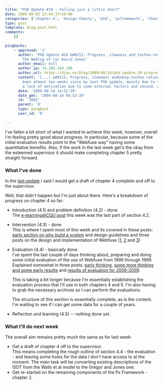 ```yaml
---
title: "PhD Update #19 - Falling just a little short"
date: 2009-08-02 13:44:37+10:00
categories: ['chapter-4', 'design-theory', 'phd', 'psframework', 'thesis']
type: post
template: blog-post.html
comments:
    []
    
pingbacks:
    - approved: '1'
      author: 'PhD Update #20 &#8211; Progress, slowness and techno-rationality &laquo;
        The Weblog of (a) David Jones'
      author_email: null
      author_ip: 74.200.244.108
      author_url: https://djon.es/blog/2009/08/14/phd-update-20-progress-slowness-and-techno-rationality/
      content: '[...] &#8211; Progress, slowness and&nbsp;techno-rationality  It&#8217;s
        been almost two weeks since my last PhD update, mainly due to two factors. First,
        a lack of motivation due to some external factors and second, a [...]'
      date: '2009-08-14 14:52:39'
      date_gmt: '2009-08-14 04:52:39'
      id: '2682'
      parent: '0'
      type: pingback
      user_id: '0'
    
---
```

I've fallen a bit short of what I wanted to achieve this week, however, overall I'm feeling pretty good about progress. In particular, because some of the initial evaluation results point to the "Webfuse way" having some quantitative benefits. Also, if the work in the last week get's the okay from the esteemed supervisor it should make completing chapter 5 pretty straight forward.

### What I've done

In the [last update](/blog2/2009/07/26/phd-update-18-moving-along/) I said I would get a draft of chapter 4 complete and off to the supervisor.

Well, that didn't happen but I'm just about there. Here's a breakdown of progress on chapter 4 so far:

- Introduction (4.1) and problem definition (4.2) - done.  
    The [e-learning@CQU post](/blog2/2009/07/27/use-of-e-learning-cqu-up-to-1996-or-so/) this week was the last part of section 4.2.
- Intervention (4.3) - done  
    This is where I spent most of this week and its covered in these posts: [early section on why build a system](/blog2/2009/07/27/the-intervention-webfuse-design-1996-1999/) and design guidelines and three posts on the design and implementation of Webfuse ([1](/blog2/2009/07/29/the-design-and-implementation-of-webfuse-part-1/), [2](/blog2/2009/07/29/the-design-and-implementation-of-webfuse-part-2/) and [3](/blog2/2009/07/29/the-design-and-implementation-of-webfuse-part-3/))
- Evaluation (4.4) - basically done.  
    I've spent the last couple of days thinking about, preparing and doing some initial evaluation of the use of Webfuse from 1996 through 1999. Explained somewhat in three posts: [early thinking](/blog2/2009/07/31/thinking-about-evaluating-webfuse-1996-through-1999-evaluation-of-an-lms/), [some more thinking and some early results](/blog2/2009/07/31/some-early-results-from-webfuse-evaluation/) and [results of evaluation for 2006-2009](/blog2/2009/08/02/evaluation-of-webfuse-course-site-feature-usage-2006-through-2009/).
    
    This is taking a bit longer because I'm essentially establishing the evaluation process that I'll use in both chapters 4 and 5. I'm also having to grab the necessary archives so I can perform the evaluations.
    
    The structure of this section is essentially complete, as is the content. I'm waiting to see if I can get some data for a couple of years.
    
- Reflection and learning (4.5) -- nothing done yet.

### What I'll do next week

The overall aim remains pretty much the same as for last week:

- Get a draft of chapter 4 off to the supervisor.  
    This means completing the rough outline of section 4.4 - the evaluation - and leaving some holes for the data I don't have access to at the moment. The main task will be converting existing descriptions of the ISDT from the Walls et al model to the Gregor and Jones one.
- Get re-started on the remaining components of the Ps Framework - chapter 2.